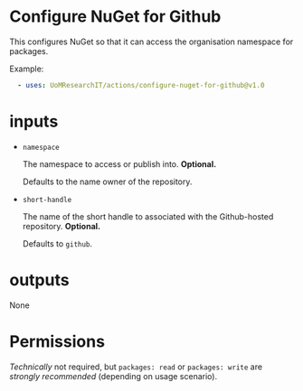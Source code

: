 # Configure NuGet for Github

This configures NuGet so that it can access the organisation namespace for packages.

Example:
```yml
  - uses: UoMResearchIT/actions/configure-nuget-for-github@v1.0
```

# inputs
* `namespace`

  The namespace to access or publish into. **Optional.**

  Defaults to the name owner of the repository.

* `short-handle`

  The name of the short handle to associated with the Github-hosted repository. **Optional.**

  Defaults to `github`.

# outputs
None

# Permissions
_Technically_ not required, but `packages: read` or `packages: write` are _strongly recommended_ (depending on usage scenario).
